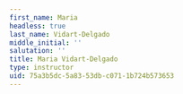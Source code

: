 ```yaml
---
first_name: Maria
headless: true
last_name: Vidart-Delgado
middle_initial: ''
salutation: ''
title: Maria Vidart-Delgado
type: instructor
uid: 75a3b5dc-5a83-53db-c071-1b724b573653
---
```

